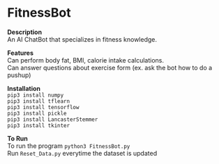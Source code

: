 # FitnessBot

**Description**\
An AI ChatBot that specializes in fitness knowledge.

**Features**\
Can perform body fat, BMI, calorie intake calculations.\
Can answer questions about exercise form (ex. ask the bot how to do a pushup)

**Installation**\
`pip3 install numpy`\
`pip3 install tflearn`\
`pip3 install tensorflow`\
`pip3 install pickle`\
`pip3 install LancasterStemmer`\
`pip3 install tkinter`

**To Run**\
To run the program `python3 FitnessBot.py`\
Run `Reset_Data.py` everytime the dataset is updated


